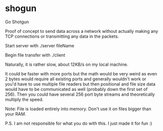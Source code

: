 # shogun
Go Shotgun

Proof of concept to send data across a network without actually making any TCP connections or transmitting any data in the packets.

Start server with ./server fileName

Begin file transfer with ./client

Naturally, it is rather slow, about 12KB/s on my local machine.

It could be faster with more ports but the math would be very weird as even 2 bytes would require all existing ports and generally wouldn't work or you'd have to use multiple file readers but then positional and file size data would have to be communicated as well (probably down the first set of 256). Then you could have several 256 port byte streams and theoretically multiply the speed. 

Note: File is loaded entirely into memory. Don't use it on files bigger than your RAM. 

P.S. I am not responsible for what you do with this. I just made it for fun :) 
